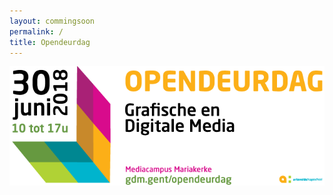 ```yaml
---
layout: commingsoon
permalink: /
title: Opendeurdag
---
```

<div class="hero">
  <img src="./assets/images/banner.95e376c9.png" alt="Banner Opendeurdag Grafische en digitale media op 30/06/2018">
</div>